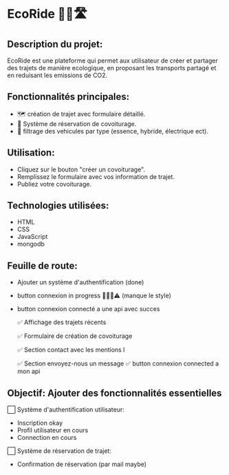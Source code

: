 # EcoRide 🌿🚙🛣️


## Description du projet:


EcoRide est une plateforme qui permet aux utilisateur de créer et partager des trajets de manière ecologique, en proposant les transports partagé et en reduisant les emissions de CO2.


## Fonctionnalités principales:
- 🗺️ création de trajet avec formulaire détaillé.
- 📅 Système de réservation de covoiturage.
- 🚗 filtrage des vehicules par type (essence, hybride, électrique ect).


## Utilisation:
- Cliquez sur le bouton "créer un covoiturage".
- Remplissez le formulaire avec vos information de trajet.
- Publiez votre covoiturage.

## Technologies utilisées:
- HTML
- CSS
- JavaScript
- mongodb


## Feuille de route:
- Ajouter un système d'authentification (done) 
- button connexion in progress 👩🏽‍💻⚠️ (manque le style)
- button connexion connecté a une api avec succes

  
   ✅ Affichage des trajets récents
  
   ✅ Formulaire de création de covoiturage

   ✅ Section contact avec les mentions l

   ✅ Section envoyez-nous un message
   ✅ button connexion connected a mon api
  

 ## Objectif: Ajouter des fonctionnalités essentielles
  
  ⬜️ Système d'authentification utilisateur:
  - Inscription okay
  - Profil utilisateur en cours
  - Connection en cours
 
  ⬜️ Système de réservation de trajet:
  - Confirmation de réservation (par mail maybe)
  
